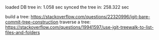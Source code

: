 loaded DB tree  in:   1.058 sec
synced the tree in: 258.322 sec

build a tree: https://stackoverflow.com/questions/22320996/jgit-bare-commit-tree-construction
traverse a tree: https://stackoverflow.com/questions/19941597/use-jgit-treewalk-to-list-files-and-folders

